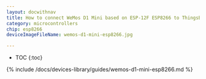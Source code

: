 ```yaml
---
layout: docwithnav
title: How to connect WeMos D1 Mini based on ESP-12F ESP8266 to ThingsBoard?
category: microcontrollers
chip: esp8266
deviceImageFileName: wemos-d1-mini-esp8266.jpg

---
```


* TOC
{:toc}

{% include /docs/devices-library/guides/wemos-d1-mini-esp8266.md %}
